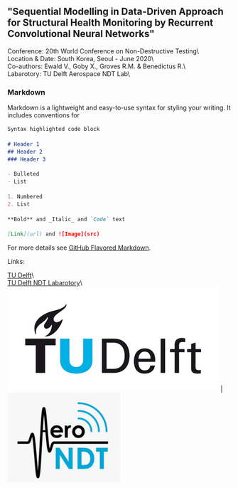 ## "Sequential Modelling in Data-Driven Approach for Structural Health Monitoring by Recurrent Convolutional Neural Networks"

Conference: 20th World Conference on Non-Destructive Testing\    
Location & Date: South Korea, Seoul - June 2020\   
Co-authors: Ewald V., Goby X., Groves R.M. & Benedictus R.\    
Labarotory: TU Delft Aerospace NDT Lab\    

### Markdown

Markdown is a lightweight and easy-to-use syntax for styling your writing. It includes conventions for

```markdown
Syntax highlighted code block

# Header 1
## Header 2
### Header 3

- Bulleted
- List

1. Numbered
2. List

**Bold** and _Italic_ and `Code` text

[Link](url) and ![Image](src)
```

For more details see [GitHub Flavored Markdown](https://guides.github.com/features/mastering-markdown/).

Links:

[TU Delft](https://www.tudelft.nl/)\   
[TU Delft NDT Labarotory](https://www.tudelft.nl/en/ae/organisation/departments/aerospace-structures-and-materials/structural-integrity-and-composites/facilities/aerospace-ndt-laboratory/)\    
![TUDelftLogo](/assets/TUDelftLogo.png) | ![TUDelftNDTLabLogo](/assets/TUDelftNDTLabLogo.PNG)
